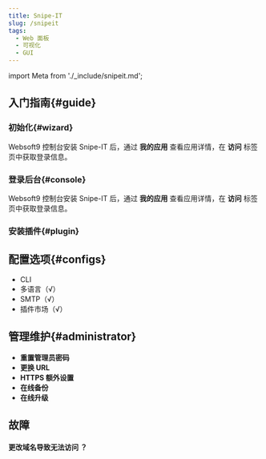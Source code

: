 ```yaml
---
title: Snipe-IT
slug: /snipeit
tags:
  - Web 面板
  - 可视化
  - GUI
---
```


import Meta from './_include/snipeit.md';

<Meta name="meta" />

## 入门指南{#guide}

### 初始化{#wizard}

Websoft9 控制台安装 Snipe-IT 后，通过 **我的应用** 查看应用详情，在 **访问** 标签页中获取登录信息。  

### 登录后台{#console}

Websoft9 控制台安装 Snipe-IT 后，通过 **我的应用** 查看应用详情，在 **访问** 标签页中获取登录信息。  

### 安装插件{#plugin}

## 配置选项{#configs}

- CLI
- 多语言（√）
- SMTP（√）
- 插件市场（√）

## 管理维护{#administrator}

- **重置管理员密码**
- **更换 URL**
- **HTTPS 额外设置**
- **在线备份**
- **在线升级**

## 故障

#### 更改域名导致无法访问 ？